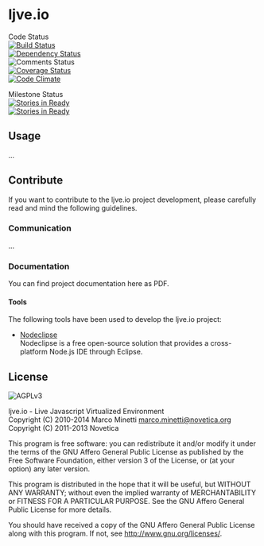 # ljve.io

Code Status  
[![Build Status](https://travis-ci.org/marcominetti/ljve.io.svg?branch=master)](https://travis-ci.org/marcominetti/ljve.io)  
[![Dependency Status](https://david-dm.org/marcominetti/ljve.io.svg)](https://david-dm.org/marcominetti/ljve.io)  
![Comments Status](https://raw.githubusercontent.com/marcominetti/ljve.io/master/stats/comments.badge.png)  
[![Coverage Status](https://coveralls.io/repos/marcominetti/ljve.io/badge.png?branch=master)](https://coveralls.io/r/marcominetti/ljve.io?branch=master)  
[![Code Climate](https://codeclimate.com/github/marcominetti/ljve.io.png)](https://codeclimate.com/github/marcominetti/ljve.io)  

Milestone Status  
[![Stories in Ready](https://badge.waffle.io/marcominetti/ljve.io.png?label=in%20progress&title=Working)](https://waffle.io/marcominetti/ljve.io)  
[![Stories in Ready](https://badge.waffle.io/marcominetti/ljve.io.png?label=ready&title=Backlog)](https://waffle.io/marcominetti/ljve.io)  



## Usage

...



## Contribute

If you want to contribute to the ljve.io project development, please carefully read and mind the following guidelines.


### Communication

...



### Documentation

You can find project documentation here as PDF.



#### Tools

The following tools have been used to develop the ljve.io project:

  * [Nodeclipse](http://www.nodeclipse.org)  
  Nodeclipse is a free open-source solution that provides a cross-platform Node.js IDE through Eclipse.



## License
![AGPLv3](https://raw.githubusercontent.com/marcominetti/ljve.io/master/LICENSE.AGPL.PNG)

ljve.io - Live Javascript Virtualized Environment  
Copyright (C) 2010-2014  Marco Minetti <marco.minetti@novetica.org>  
Copyright (C) 2011-2013  Novetica  

This program is free software: you can redistribute it and/or modify
it under the terms of the GNU Affero General Public License as published by
the Free Software Foundation, either version 3 of the License, or
(at your option) any later version.  

This program is distributed in the hope that it will be useful,
but WITHOUT ANY WARRANTY; without even the implied warranty of
MERCHANTABILITY or FITNESS FOR A PARTICULAR PURPOSE.  See the
GNU Affero General Public License for more details.  

You should have received a copy of the GNU Affero General Public License
along with this program.  If not, see <http://www.gnu.org/licenses/>.  
